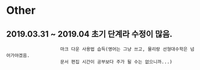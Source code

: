 # Other

## 2019.03.31 ~ 2019.04 초기 단계라 수정이 많음.
                        마크 다운 사용법 습득(영어는 그냥 쓰고, 물리랑 선형대수학은 넘어가야겠음.
                        문서 편집 시간이 공부보다 주가 될 수는 없으니까...)
                        

